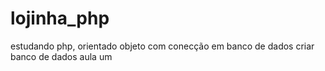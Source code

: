 # lojinha_php
estudando php, orientado objeto com conecção em banco de dados
criar banco de dados 
aula um
